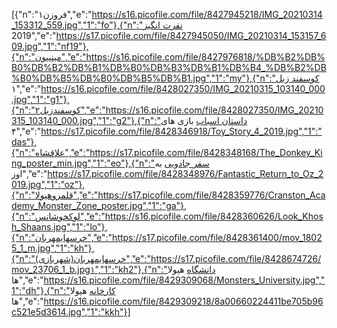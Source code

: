 [{"n":"فروزن۱","e":"https://s16.picofile.com/file/8427945218/IMG_20210314_153312_559.jpg","1":"fo"},{"n":"نفرت انگیز 2019","e":"https://s17.picofile.com/file/8427945050/IMG_20210314_153157_609.jpg","1":"nf19"},{"n":"مینییون","e":"https://s16.picofile.com/file/8427976818/%DB%B2%DB%B0%DB%B2%DB%B1%DB%B0%DB%B3%DB%B1%DB%B4_%DB%B2%DB%B0%DB%B5%DB%B0%DB%B5%DB%B1.jpg","1":"my"},{"n":"کوسفند زبل ۱","e":"https://s16.picofile.com/file/8428027350/IMG_20210315_103140_000.jpg","1":"g1"},{"n":"کوسفندزبل۲","e":"https://s16.picofile.com/file/8428027350/IMG_20210315_103140_000.jpg","1":"g2"},{"n":"داستان اسباب بازی های ۴","e":"https://s17.picofile.com/file/8428346918/Toy_Story_4_2019.jpg","1":"das"},{"n":"علاقشاه","e":"https://s17.picofile.com/file/8428348168/The_Donkey_King_poster_min.jpg","1":"eo"},{"n":"سفر جادویی به اوز","e":"https://s17.picofile.com/file/8428348976/Fantastic_Return_to_Oz_2019.jpg","1":"oz"},{"n":"قلمروهیولا","e":"https://s17.picofile.com/file/8428359776/Cranston_Academy_Monster_Zone_poster.jpg","1":"ga"},{"n":"لوکخوشانس","e":"https://s16.picofile.com/file/8428360626/Look_Khosh_Shaans.jpg","1":"lo"},{"n":"خرسهایمهربان","e":"https://s17.picofile.com/file/8428361400/mov_18025_1_m.jpg","1":"kh"},{"n":"خرسهایمهربان(شهربازی)","e":"https://s17.picofile.com/file/8428674726/mov_23706_1_b.jpg۱","1":"kh2"},{"n":"دانشگاه هیولا ها","e":"https://s16.picofile.com/file/8429309068/Monsters_University.jpg","1":"dh"},{"n":"کارخانه هیولا ها","e":"https://s16.picofile.com/file/8429309218/8a00660224411be705b96c521e5d3614.jpg","1":"kkh"}]
